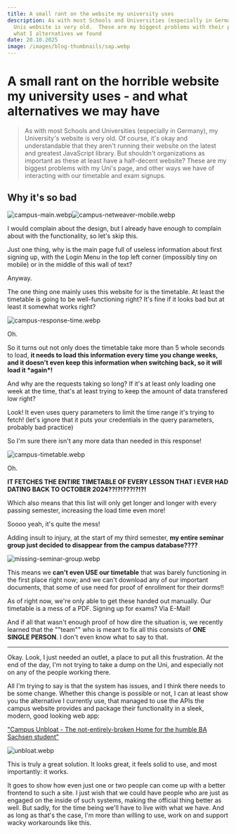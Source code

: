 ```yaml
---
title: A small rant on the website my university uses
description: As with most Schools and Universities (especially in Germany), my
  Unis website is very old.  These are my biggest problems with their page, and
  what I alternatives we found
date: 20.10.2025
image: /images/blog-thumbnails/sap.webp
---
```


# A small rant on the horrible website my university uses - and what alternatives we may have

> As with most Schools and Universities (especially in Germany), my University's website is very old. Of course, it's okay and understandable that they aren't running their website on the latest and greatest JavaScript library. But shouldn't organizations as important as these at least have a half-decent website? These are my biggest problems with my Uni's page, and other ways we have of interacting with our timetable and exam signups.

## Why it's so bad

![campus-main.webp](/images/blog-images/campus-rant/campus-main.webp)![campus-netweaver-mobile.webp](/images/blog-images/campus-rant/campus-netweaver-mobile.webp)

I would complain about the design, but I already have enough to complain about with the functionality, so let's skip this.

Just one thing, why is the main page full of useless information about first signing up, with the Login Menu in the top left corner (impossibly tiny on mobile) or in the middle of this wall of text?

Anyway.

The one thing one mainly uses this website for is the timetable. At least the timetable is going to be well-functioning right? It's fine if it looks bad but at least it somewhat works right?

![campus-response-time.webp](/images/blog-images/campus-rant/campus-response-time.webp)

Oh.

So it turns out not only does the timetable take more than 5 whole seconds to load, **it needs to load this information every time you change weeks, and it doesn't even keep this information when switching back, so it will load it \*again\*!**

And why are the requests taking so long? If it's at least only loading one week at the time, that's at least trying to keep the amount of data transfered low right?

Look! It even uses query parameters to limit the time range it's trying to fetch! (let's ignore that it puts your credentials in the query parameters, probably bad practice)

So I'm sure there isn't any more data than needed in this response!

![campus-timetable.webp](/images/blog-images/campus-rant/campus-timetable.webp)

Oh.

**IT FETCHES THE ENTIRE TIMETABLE OF EVERY LESSON THAT I EVER HAD DATING BACK TO OCTOBER 2024??!?!???!?!?!**

Which also means that this list will only get longer and longer with every passing semester, increasing the load time even more!

Soooo yeah, it's quite the mess!

Adding insult to injury, at the start of my third semester, **my entire seminar group just decided to disappear from the campus database????**

![missing-seminar-group.webp](/images/blog-images/campus-rant/missing-seminar-group.webp)

This means we **can't even USE our timetable** that was barely functioning in the first place right now; and we can't download any of our important documents, that some of use need for proof of enrollment for their dorms!!

As of right now, we're only able to get these handed out manually. Our timetable is a mess of a PDF. Signing up for exams? Via E-Mail!

And if all that wasn't enough proof of how dire the situation is, we recently learned that the ""team"" who is meant to fix all this consists of **ONE SINGLE PERSON**. I don't even know what to say to that.

---

Okay. Look, I just needed an outlet, a place to put all this frustration. At the end of the day, I'm not trying to take a dump on the Uni, and especially not on any of the people working there.

All I'm trying to say is that the system has issues, and I think there needs to be some change. Whether this change is possible or not, I can at least show you the alternative I currently use, that managed to use the APIs the campus website provides and package their functionality in a sleek, modern, good looking web app:

["Campus Unbloat - The not-entirely-broken Home for the humble BA Sachsen student"](https://github.com/fnschmidt/campus-unbloat)

![unbloat.webp](/images/blog-images/campus-rant/unbloat.webp)

This is truly a great solution. It looks great, it feels solid to use, and most importantly: it works.

It goes to show how even just one or two people can come up with a better frontend to such a site. I just wish that we could have people who are just as engaged on the inside of such systems, making the official thing better as well. But sadly, for the time being we'll have to live with what we have. And as long as that's the case, I'm more than willing to use, work on and support wacky workarounds like this.
